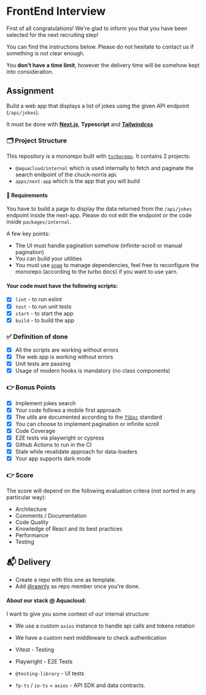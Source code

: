 # FrontEnd Interview

First of all congratulations!
We're glad to inform you that you have been selected for the next recruiting step!

You can find the instructions below.
Please do not hesitate to contact us if something is not clear enough.

You **don't have a time limit**, however the delivery time will be somehow kept into consideration.

## Assignment

Build a web app that displays a list of jokes using the given API endpoint (`/api/jokes`).

It must be done with [**Next.js**](https://nextjs.org), **Typescript** and [**Tailwindcss**](https://tailwindcss.com)

### 🗂 Project Structure

This repository is a monorepo built with [`turborepo`][turborepo].
It contains 2 projects:

- `@aquacloud/internal` which is used internally to fetch and paginate the search endpoint of the chuck-norris api.
- `apps/next-app` which is the app that you will build

#### 🔞 Requirements

You have to build a page to display the data returned from the `/api/jokes` endpoint inside the next-app.
Please do not edit the endpoint or the code inside `packages/internal`.

A few key points:

- The UI must handle pagination somehow (infinite-scroll or manual pagination)
- You can build your utilities
- You must use [`pnpm`][pnpm] to manage dependencies, feel free to reconfigure the monorepo (according to the turbo docs) if you want to use yarn.

#### Your code must have the following scripts:

- [x] `lint` - to run eslint
- [x] `test` - to run unit tests
- [x] `start` - to start the app
- [x] `build` - to build the app

### ✅ Definition of done

- [x] All the scripts are working without errors
- [x] The web app is working without errors
- [x] Unit tests are passing
- [x] Usage of modern hooks is mandatory (no class components)

### 👉 Bonus Points

- [x] Implement jokes search
- [x] Your code follows a mobile first approach
- [x] The utils are documented according to the [`TSDoc`][tsdoc] standard
- [x] You can choose to implement pagination or infinite scroll
- [x] Code Coverage
- [x] E2E tests via playwright or cypress
- [x] Github Actions to run in the CI
- [x] Stale while revalidate approach for data-loaders
- [x] Your app supports dark mode

### 👉 Score

The score will depend on the following evaluation critera (not sorted in any particular way):

- Architecture
- Comments / Documentation
- Code Quality
- Knowledge of React and its best practices
- Performance
- Testing

## 📬 Delivery

- Create a repo with this one as template.
- Add [@rawnly](https://github.com/rawnly) as repo member once you're done.

#### About our stack @ Aquacloud:

I want to give you some context of our internal structure:

- We use a custom `axios` instance to handle api calls and tokens rotation
- We have a custom next middleware to check authentication

- Vitest - Testing
- Playwright - E2E Tests
- `@testing-library` - UI tests
- `fp-ts` / `io-ts` + `axios` - API SDK and data contracts.

[tsdoc]: https://tsdoc.org
[turborepo]: https://turbo.build/repo
[pnpm]: https://pnpm.io
